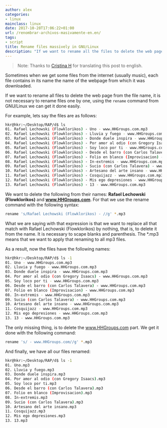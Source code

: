 ```yaml
---
author: alex
categories:
- linux
mainclass: linux
date: 2017-10-28T17:06:22+01:00
url: /renombrar-archivos-masivamente-en.en/
tags:
- script
title: Rename files massively in GNU/Linux
description: "If we want to rename all the files to delete the web page name from the file name, there is no need in going renaming file by file. using the rename command of GNU/Linux we can get it done so easily."
---
```


> Note: Thanks to [Cristina H](https://elbauldelprogramador.com/author/cristina/) for translating this post to english.

Sometimes when we get some files from the internet (usually music), each file contains in its name the name of the webpage from which it was downloaded.

If we want to rename all files to delete the web page from the file name, it is not necessary to rename files one by one, using the `rename` command from GNU/Linux we can get it done easily.

For example, lets say the files are as follows:

<!--more--><!--ad-->

```bash
hkr@hkr:~/Desktop/RAP/d$ ls
01. Rafael Lechowski (Flowklorikos) - Uno - www.HHGroups.com.mp3
02. Rafael Lechowski (Flowklorikos) - Lluvia y fuego - www.HHGroups.com.mp3
03. Rafael Lechowski (Flowklorikos) - Donde duele inspira - www.HHGroups.com.mp3
04. Rafael Lechowski (Flowklorikos) - Por amor al odio (con Gregory Isaacs) - www.HHGroups.com.mp3
05. Rafael Lechowski (Flowklorikos) - Soy loco por ti - www.HHGroups.com.mp3
06. Rafael Lechowski (Flowklorikos) - Desde el barro (con Carlos Talavera) - www.HHGroups.com.mp3
07. Rafael Lechowski (Flowklorikos) - Folio en blanco (Improvisacion) - www.HHGroups.com.mp3
08. Rafael Lechowski (Flowklorikos) - In-extremis - www.HHGroups.com.mp3
09. Rafael Lechowski (Flowklorikos) - Sucio (con Carlos Talavera) - www.HHGroups.com.mp3
10. Rafael Lechowski (Flowklorikos) - Artesano del arte insano - www.HHGroups.com.mp3
11. Rafael Lechowski (Flowklorikos) - Cosquijazz - www.HHGroups.com.mp3
12. Rafael Lechowski (Flowklorikos) - Mis ego depresiones - www.HHGroups.com.mp3
13. Rafael Lechowski (Flowklorikos) - 13 - www.HHGroups.com.mp3
```

We want to delete the following from their names: **Rafael Lechowski (Flowklorikos)** and **www.HHGroups.com**. For that we use the rename command with the following syntax:

```bash
rename 's/Rafael Lechowski (Flowklorikos) - //g' *.mp3
```

What we are saying with that expression is that we want to replace all that match with Rafael Lechowski (Flowklorikos) by nothing, that is, to delete it from the name. It is necessary to scape blanks and parenthesis. The *.mp3 means that we want to apply that renaming to all mp3 files.

As a result, now the files have the following names:

```bash
hkr@hkr:~/Desktop/RAP/d$ ls -1
01. Uno - www.HHGroups.com.mp3
02. Lluvia y fuego - www.HHGroups.com.mp3
03. Donde duele inspira - www.HHGroups.com.mp3
04. Por amor al odio (con Gregory Isaacs) - www.HHGroups.com.mp3
05. Soy loco por ti - www.HHGroups.com.mp3
06. Desde el barro (con Carlos Talavera) - www.HHGroups.com.mp3
07. Folio en blanco (Improvisacion) - www.HHGroups.com.mp3
08. In-extremis - www.HHGroups.com.mp3
09. Sucio (con Carlos Talavera) - www.HHGroups.com.mp3
10. Artesano del arte insano - www.HHGroups.com.mp3
11. Cosquijazz - www.HHGroups.com.mp3
12. Mis ego depresiones - www.HHGroups.com.mp3
13. 13 - www.HHGroups.com.mp3
```

The only missing thing, is to delete the www.HHGroups.com part. We get it done with the following command: 

```bash
rename 's/ - www.HHGroups.com//g' *.mp3
```

And finally, we have all our files renamed:

```bash
hkr@hkr:~/Desktop/RAP/d$ ls -1
01. Uno.mp3
02. Lluvia y fuego.mp3
03. Donde duele inspira.mp3
04. Por amor al odio (con Gregory Isaacs).mp3
05. Soy loco por ti.mp3
06. Desde el barro (con Carlos Talavera).mp3
07. Folio en blanco (Improvisacion).mp3
08. In-extremis.mp3
09. Sucio (con Carlos Talavera).mp3
10. Artesano del arte insano.mp3
11. Cosquijazz.mp3
12. Mis ego depresiones.mp3
13. 13.mp3
```







